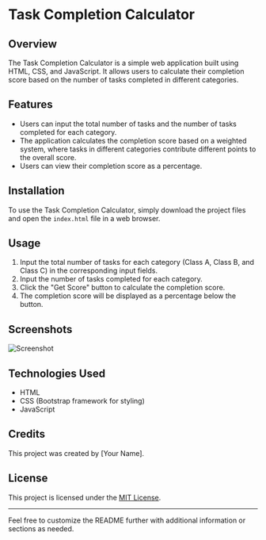 # Task Completion Calculator

## Overview
The Task Completion Calculator is a simple web application built using HTML, CSS, and JavaScript. It allows users to calculate their completion score based on the number of tasks completed in different categories.

## Features
- Users can input the total number of tasks and the number of tasks completed for each category.
- The application calculates the completion score based on a weighted system, where tasks in different categories contribute different points to the overall score.
- Users can view their completion score as a percentage.

## Installation
To use the Task Completion Calculator, simply download the project files and open the `index.html` file in a web browser.

## Usage
1. Input the total number of tasks for each category (Class A, Class B, and Class C) in the corresponding input fields.
2. Input the number of tasks completed for each category.
3. Click the "Get Score" button to calculate the completion score.
4. The completion score will be displayed as a percentage below the button.

## Screenshots
![Screenshot]()

## Technologies Used
- HTML
- CSS (Bootstrap framework for styling)
- JavaScript

## Credits
This project was created by [Your Name].

## License
This project is licensed under the [MIT License](LICENSE).

---

Feel free to customize the README further with additional information or sections as needed.
